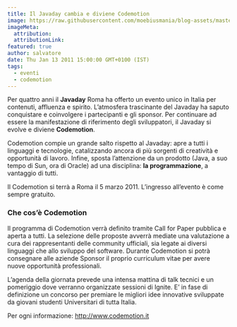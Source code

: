 ```yaml
---
title: Il Javaday cambia e diviene Codemotion
image: https://raw.githubusercontent.com/moebiusmania/blog-assets/master/images/2011/codemotion2011.png
imageMeta:
  attribution:
  attributionLink:
featured: true
author: salvatore
date: Thu Jan 13 2011 15:00:00 GMT+0100 (IST)
tags:
  - eventi
  - codemotion
---
```


Per quattro anni il **Javaday** Roma ha offerto un evento unico in Italia per contenuti, affluenza e spirito. L’atmosfera trascinante del Javaday ha saputo conquistare e coinvolgere i partecipanti e gli sponsor. Per continuare ad essere la manifestazione di riferimento degli sviluppatori, il Javaday si evolve e diviene **Codemotion**.

Codemotion compie un grande salto rispetto al Javaday: apre a tutti i linguaggi e tecnologie, catalizzando ancora di più sorgenti di creatività e opportunità di lavoro. Infine, sposta l’attenzione da un prodotto (Java, a suo tempo di Sun, ora di Oracle) ad una disciplina: **la programmazione**, a vantaggio di tutti.

Il Codemotion si terrà a Roma il 5 marzo 2011.
L’ingresso all’evento è come sempre gratuito.

### Che cos’è Codemotion
Il programma di Codemotion verrà definito tramite Call for Paper pubblica e aperta a tutti. La selezione delle proposte avverrà mediate una valutazione a cura dei rappresentanti delle community ufficiali, sia legate ai diversi linguaggi che allo sviluppo del software. Durante Codemotion si potrà consegnare alle aziende Sponsor il proprio curriculum vitae per avere nuove opportunità professionali.

L’agenda della giornata prevede una intensa mattina di talk tecnici e un pomeriggio dove verranno organizzate sessioni di Ignite. E’ in fase di definizione un concorso per premiare le migliori idee innovative sviluppate da giovani studenti Universitari di tutta Italia.

Per ogni informazione: http://www.codemotion.it
